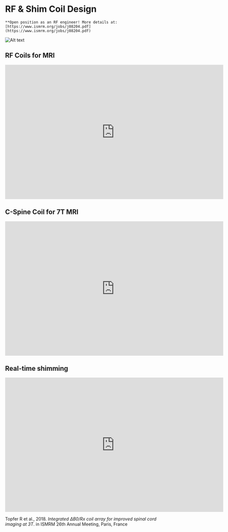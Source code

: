 # RF & Shim Coil Design

```{warning}
**Open position as an RF engineer! More details at: [https://www.ismrm.org/jobs/j08204.pdf](https://www.ismrm.org/jobs/j08204.pdf)
```

![Alt text](../_media/coil_building_workflow.png)

## RF Coils for MRI

<iframe src="https://docs.google.com/presentation/d/1BuAzzgm-FULRf6z83uCowXtB2wfiBxgnK-ODXE04RRM/embed?start=true&loop=false&delayms=60000" frameborder="0" width="710" height="436" allowfullscreen="true" mozallowfullscreen="true" webkitallowfullscreen="true"></iframe>

## C-Spine Coil for 7T MRI

<iframe src="https://docs.google.com/presentation/d/12kbI2_nI0VYLRx5c6uzryIufFFK-OneRBaub88VCBmQ/embed?start=true&loop=false&delayms=60000" frameborder="0" width="710" height="436" allowfullscreen="true" mozallowfullscreen="true" webkitallowfullscreen="true"></iframe>

## Real-time shimming

<iframe src="https://docs.google.com/presentation/d/1_oNufd9VXY3xQiaHLgXZR5f6UnJfrEAx/embed?start=true&loop=false&delayms=60000" frameborder="0" width="710" height="436" allowfullscreen="true" mozallowfullscreen="true" webkitallowfullscreen="true"></iframe>

Topfer R et al., 2018. _Integrated ΔB0/Rx coil array for improved spinal cord imaging at 3T_. in ISMRM 26th Annual Meeting, Paris, France
